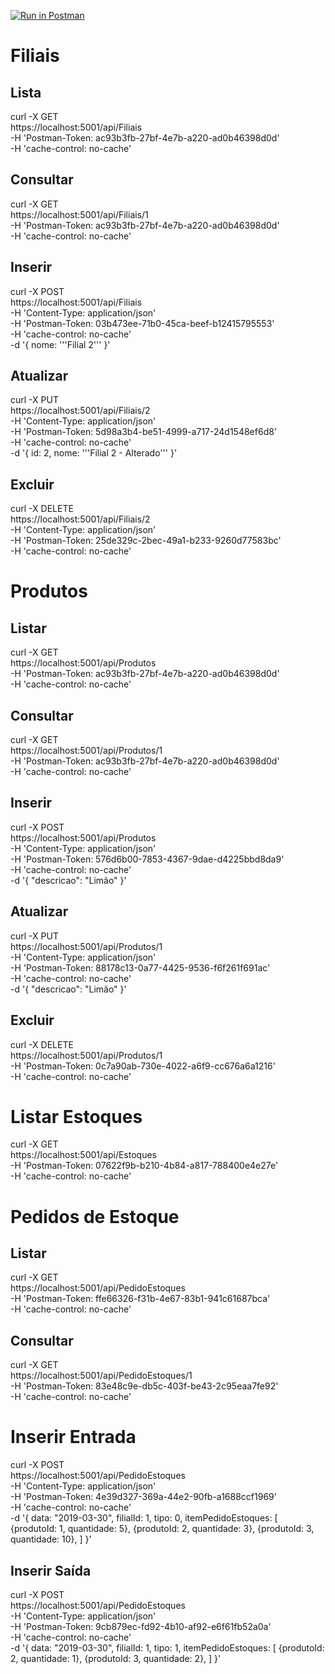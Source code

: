 [![Run in Postman](https://run.pstmn.io/button.svg)](https://app.getpostman.com/run-collection/3455394f46992df09610)

# Filiais

## Lista
curl -X GET \
  https://localhost:5001/api/Filiais \
  -H 'Postman-Token: ac93b3fb-27bf-4e7b-a220-ad0b46398d0d' \
  -H 'cache-control: no-cache'
## Consultar
curl -X GET \
  https://localhost:5001/api/Filiais/1 \
  -H 'Postman-Token: ac93b3fb-27bf-4e7b-a220-ad0b46398d0d' \
  -H 'cache-control: no-cache'

## Inserir
curl -X POST \
  https://localhost:5001/api/Filiais \
  -H 'Content-Type: application/json' \
  -H 'Postman-Token: 03b473ee-71b0-45ca-beef-b12415795553' \
  -H 'cache-control: no-cache' \
  -d '{
	nome: '\''Filial 2'\''
}'

## Atualizar
curl -X PUT \
  https://localhost:5001/api/Filiais/2 \
  -H 'Content-Type: application/json' \
  -H 'Postman-Token: 5d98a3b4-be51-4999-a717-24d1548ef6d8' \
  -H 'cache-control: no-cache' \
  -d '{
	id: 2,
	nome: '\''Filial 2 - Alterado'\''
}'

## Excluir
curl -X DELETE \
  https://localhost:5001/api/Filiais/2 \
  -H 'Content-Type: application/json' \
  -H 'Postman-Token: 25de329c-2bec-49a1-b233-9260d77583bc' \
  -H 'cache-control: no-cache'

# Produtos
## Listar
curl -X GET \
  https://localhost:5001/api/Produtos \
  -H 'Postman-Token: ac93b3fb-27bf-4e7b-a220-ad0b46398d0d' \
  -H 'cache-control: no-cache'
## Consultar
curl -X GET \
  https://localhost:5001/api/Produtos/1 \
  -H 'Postman-Token: ac93b3fb-27bf-4e7b-a220-ad0b46398d0d' \
  -H 'cache-control: no-cache'
## Inserir
curl -X POST \
  https://localhost:5001/api/Produtos \
  -H 'Content-Type: application/json' \
  -H 'Postman-Token: 576d6b00-7853-4367-9dae-d4225bbd8da9' \
  -H 'cache-control: no-cache' \
  -d '{
	"descricao": "Limão"
}'
## Atualizar
curl -X PUT \
  https://localhost:5001/api/Produtos/1 \
  -H 'Content-Type: application/json' \
  -H 'Postman-Token: 88178c13-0a77-4425-9536-f6f261f691ac' \
  -H 'cache-control: no-cache' \
  -d '{
	"descricao": "Limão"
}'
## Excluir
curl -X DELETE \
  https://localhost:5001/api/Produtos/1 \
  -H 'Postman-Token: 0c7a90ab-730e-4022-a6f9-cc676a6a1216' \
  -H 'cache-control: no-cache'

# Listar Estoques
curl -X GET \
  https://localhost:5001/api/Estoques \
  -H 'Postman-Token: 07622f9b-b210-4b84-a817-788400e4e27e' \
  -H 'cache-control: no-cache'

# Pedidos de Estoque
## Listar
curl -X GET \
  https://localhost:5001/api/PedidoEstoques \
  -H 'Postman-Token: ffe66326-f31b-4e67-83b1-941c61687bca' \
  -H 'cache-control: no-cache'
## Consultar
curl -X GET \
  https://localhost:5001/api/PedidoEstoques/1 \
  -H 'Postman-Token: 83e48c9e-db5c-403f-be43-2c95eaa7fe92' \
  -H 'cache-control: no-cache'
# Inserir Entrada
curl -X POST \
  https://localhost:5001/api/PedidoEstoques \
  -H 'Content-Type: application/json' \
  -H 'Postman-Token: 4e39d327-369a-44e2-90fb-a1688ccf1969' \
  -H 'cache-control: no-cache' \
  -d '{
	data: "2019-03-30",
	filialId: 1,
	tipo: 0,
	itemPedidoEstoques: [
		{produtoId: 1, quantidade: 5},
		{produtoId: 2, quantidade: 3},
		{produtoId: 3, quantidade: 10},
		]
}'
## Inserir Saída
curl -X POST \
  https://localhost:5001/api/PedidoEstoques \
  -H 'Content-Type: application/json' \
  -H 'Postman-Token: 9cb879ec-fd92-4b10-af92-e6f61fb52a0a' \
  -H 'cache-control: no-cache' \
  -d '{
	data: "2019-03-30",
	filialId: 1,
	tipo: 1,
	itemPedidoEstoques: [
		{produtoId: 2, quantidade: 1},
		{produtoId: 3, quantidade: 2},
		]
}'
